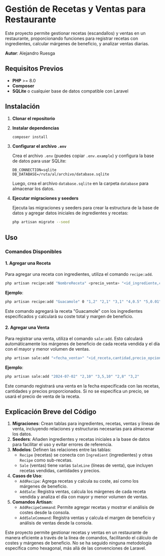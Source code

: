 
# Gestión de Recetas y Ventas para Restaurante

Este proyecto permite gestionar recetas (escandallos) y ventas en un restaurante, proporcionando funciones para registrar recetas con ingredientes, calcular márgenes de beneficio, y analizar ventas diarias.

**Autor**: Alejandro Ruesga

## Requisitos Previos

- **PHP** >= 8.0
- **Composer**
- **SQLite** o cualquier base de datos compatible con Laravel

## Instalación

1. **Clonar el repositorio**

2. **Instalar dependencias**

    ```bash
    composer install
    ```

3. **Configurar el archivo `.env`**

    Crea el archivo `.env` (puedes copiar `.env.example`) y configura la base de datos para usar SQLite:

    ```env
    DB_CONNECTION=sqlite
    DB_DATABASE=/ruta/al/archivo/database.sqlite
    ```

    Luego, crea el archivo `database.sqlite` en la carpeta `database` para almacenar los datos.

4. **Ejecutar migraciones y seeders**

    Ejecuta las migraciones y seeders para crear la estructura de la base de datos y agregar datos iniciales de ingredientes y recetas:

    ```bash
    php artisan migrate --seed
    ```

## Uso

### Comandos Disponibles

#### 1. Agregar una Receta

Para agregar una receta con ingredientes, utiliza el comando `recipe:add`.

```bash
php artisan recipe:add "NombreReceta" <precio_venta> "<id_ingrediente,cantidad>" ...
```

**Ejemplo**:

```bash
php artisan recipe:add "Guacamole" 0 "1,2" "2,1" "3,1" "4,0.5" "5,0.01"
```

Este comando agregará la receta "Guacamole" con los ingredientes especificados y calculará su coste total y margen de beneficio.

#### 2. Agregar una Venta

Para registrar una venta, utiliza el comando `sale:add`. Esto calculará automáticamente los márgenes de beneficio de cada receta vendida y el día con el mayor y menor volumen de ventas.

```bash
php artisan sale:add "<fecha_venta>" "<id_receta,cantidad,precio_opcional>" ...
```

**Ejemplo**:

```bash
php artisan sale:add "2024-07-02" "2,10" "3,5,10" "2,8" "3,2"
```

Este comando registrará una venta en la fecha especificada con las recetas, cantidades y precios proporcionados. Si no se especifica un precio, se usará el precio de venta de la receta.

## Explicación Breve del Código

1. **Migraciones**: Crean tablas para ingredientes, recetas, ventas y líneas de venta, incluyendo relaciones y estructuras necesarias para almacenar los datos.
2. **Seeders**: Añaden ingredientes y recetas iniciales a la base de datos para facilitar el uso y evitar errores de referencia.
3. **Modelos**: Definen las relaciones entre las tablas:
    - `Recipe` (recetas) se conecta con `Ingredient` (ingredientes) y otras `Recipe` como sub-recetas.
    - `Sale` (ventas) tiene varias `SaleLine` (líneas de venta), que incluyen recetas vendidas, cantidades y precios.
4. **Casos de Uso**:
    - `AddRecipe`: Agrega recetas y calcula su coste, así como los márgenes de beneficio.
    - `AddSale`: Registra ventas, calcula los márgenes de cada receta vendida y analiza el día con mayor y menor volumen de ventas.
5. **Comandos Artisan**:
    - `AddRecipeCommand`: Permite agregar recetas y mostrar el análisis de costes desde la consola.
    - `AddSaleCommand`: Registra ventas y calcula el margen de beneficio y análisis de ventas desde la consola.

Este proyecto permite gestionar recetas y ventas en un restaurante de manera eficiente a través de la línea de comandos, facilitando el cálculo de costes y márgenes de beneficio. No se ha seguido ninguna metodología específica como hexagonal, más allá de las convenciones de Laravel.